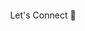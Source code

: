 <div align="center" >
<p>
<img alt="" src="https://capsule-render.vercel.app/api?text=Hello%20%F0%9F%8C%8D,%20this%20is%20Mine!%20&animation=fadeIn&type=waving&color=gradient&height=100"/>
</p>

<div> <p>Let's Connect 💭</p>
<span> 
<a href="https://linkedin.com/monye-chukwuyem"> <img alt="" src="https://cdn1.iconfinder.com/data/icons/pen-sketch-icons-set/256/social_media_icons_pen_sketch_icons_set_256x256_0010_linkedin.png" /> </a>
</span>

</div>
 </div>
